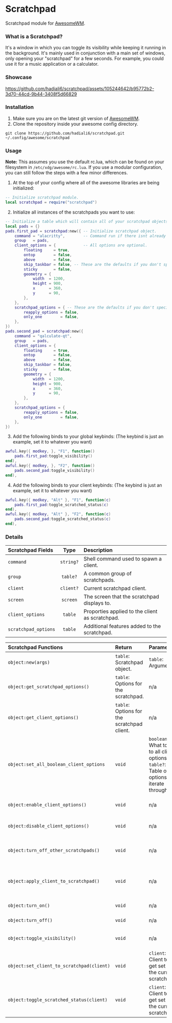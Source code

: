 # Scratchpad
Scratchpad module for [AwesomeWM](https://github.com/awesomeWM/awesome).

### What is a Scratchpad?
It's a window in which you can toggle its visibility while keeping it running in the background. It's mainly used in conjunction with a main set of windows, only opening your "scratchpad" for a few seconds. For example, you could use it for a music application or a calculator.

### Showcase
https://github.com/hadiali6/scratchpad/assets/105244642/b95772b2-3d70-44cd-9b44-3408f5d66829

### Installation
1. Make sure you are on the latest git version of [AwesomeWM](https://github.com/awesomeWM/awesome). 
2. Clone the repository inside your awesome config directory.
```
git clone https://github.com/hadiali6/scratchpad.git ~/.config/awesome/scratchpad
```
### Usage
<b>Note:</b> This assumes you use the default rc.lua, which can be found on your filesystem in `/etc/xdg/awesome/rc.lua`.  If you use a modular configuration, you can still follow the steps with a few minor differences.
1. At the top of your config where all of the awesome libraries are being initialized:
```lua
-- Initialize scratchpad module.
local scratchpad = require("scratchpad")
```
2. Initialize all instances of the scratchpads you want to use:
```lua
-- Initialize a table which will contain all of your scratchpad objects. 
local pads = {}
pads.first_pad = scratchpad:new({ -- Initialize scratchpad object.
    command = "alacritty",        -- Command run if there isnt already a client set.
    group   = pads,
    client_options = {            -- All options are optional.
        floating     = true,
        ontop        = false,
        above        = false,
        skip_taskbar = false, -- These are the defaults if you don't specify client_options.
        sticky       = false,
        geometry = {
            width  = 1200,
            height = 900,
            x      = 360,
            y      = 90,
        },
    },
    scratchpad_options = { -- These are the defaults if you don't specify scratchpad_options.
        reapply_options = false,
        only_one        = false,
    },
})
pads.second_pad = scratchpad:new({
    command = "qalculate-qt",
    group   = pads,
    client_options = {
        floating     = true,
        ontop        = false,
        above        = false,
        skip_taskbar = false,
        sticky       = false,
        geometry = {
            width  = 1200,
            height = 900,
            x      = 360,
            y      = 90,
        },
    },
    scratchpad_options = {
        reapply_options = false,
        only_one        = false,
    },
})
```
3. Add the following binds to your global keybinds: (The keybind is just an example, set it to whatever you want)
```lua
awful.key({ modkey, }, "F1", function()
    pads.first_pad:toggle_visibility()
end),
awful.key({ modkey, }, "F2", function()
    pads.second_pad:toggle_visibility()
end),
```
4. Add the following binds to your client keybinds: (The keybind is just an example, set it to whatever you want)
```lua
awful.key({ modkey, "Alt" }, "F1", function(c)
    pads.first_pad:toggle_scratched_status(c)
end),
awful.key({ modkey, "Alt" }, "F2", function(c)
    pads.second_pad:toggle_scratched_status(c)
end),
```
### Details
| Scratchpad Fields    | Type       | Description                                     |
| :------------------- | :--------: | :---------------------------------------------- |
| `command`            | `string?`  | Shell command used to spawn a client.           |
| `group`              | `table?`   | A common group of scratchpads.                  |
| `client`             | `client?`  | Current scratchpad client.                      |
| `screen`             | `screen`   | The screen that the scratchpad displays to.     |
| `client_options`     | `table`    | Proporties applied to the client as scratchpad. |
| `scratchpad_options` | `table`    | Additional features added to the scratchpad.    |

| Scratchpad Functions                      | Return                                      | Parameters                                                                                   | Description                                                                                                                                                |
| :---------------------------------------- | :------------------------------------------ | :------------------------------------------------------------------------------------------- | :--------------------------------------------------------------------------------------------------------------------------------------------------------- |
| `object:new(args)`                        | `table`: Scratchpad object.                 | `table`: Arguments.                                                                          | Constructor for the scratchpad class.                                                                                                                      |
| `object:get_scratchpad_options()`         | `table`: Options for the scratchpad.        | n/a                                                                                          | Gets scratchpad options table and defines any property if it wasn't already defined.                                                                       |
| `object:get_client_options()`             | `table`: Options for the scratchpad client. | n/a                                                                                          | Gets client options table and defines any property if it wasn't already defined.                                                                           |
| `object:set_all_boolean_client_options`   | `void`                                      | `boolean`: What to set to all client options. `table?`: Table of options to iterate through. | Sets all of the boolean values of the client options to a given boolean.                                                                                   |
| `object:enable_client_options()`          | `void`                                      | n/a                                                                                          | Enable client properties to the scratchpad as per defined in options table.                                                                                |
| `object:disable_client_options()`         | `void`                                      | n/a                                                                                          | Disable any client properties applied to the scratchpad as per defined in the client_options table.                                                        |
| `object:turn_off_other_scratchpads()`     | `void`                                      | n/a                                                                                          | Turns off any scratchpad within the same group that is currently visible. Note: requires a group table.                                                    |
| `object:apply_client_to_scratchpad()`     | `void`                                      | n/a                                                                                          | Applies a client from the request::manage client signal to the scratchpad. Used for when there isnt a current client within the scratchpad.                |
| `object:turn_on()`                        | `void`                                      | n/a                                                                                          | Enable current scratchpad client visibility.                                                                                                               |
| `object:turn_off()`                       | `void`                                      | n/a                                                                                          | Disable current scratchpad client visibility.                                                                                                              |
| `object:toggle_visibility()`              | `void`                                      | n/a                                                                                          | Toggle current scratchpad client visibility. If there isnt one, spawn a new one.                                                                           |
| `object:set_client_to_scratchpad(client)` | `void`                                      | `client`: Client to get set to the current scratchpad.                                       | Set client as scratchpad. Do not use, instead use `object:toggle_scratched_status()` for a "set client as scratchpad" functionality.                       |
| `object:toggle_scratched_status(client)`  | `void`                                      | `client`: Client to get set to the current scratchpad.                                       | Toggle whether or not the focused client is the scratchpad. If it is already a scratchpad, disable its scratchpad status. Otherwise set as the scratchpad. |
